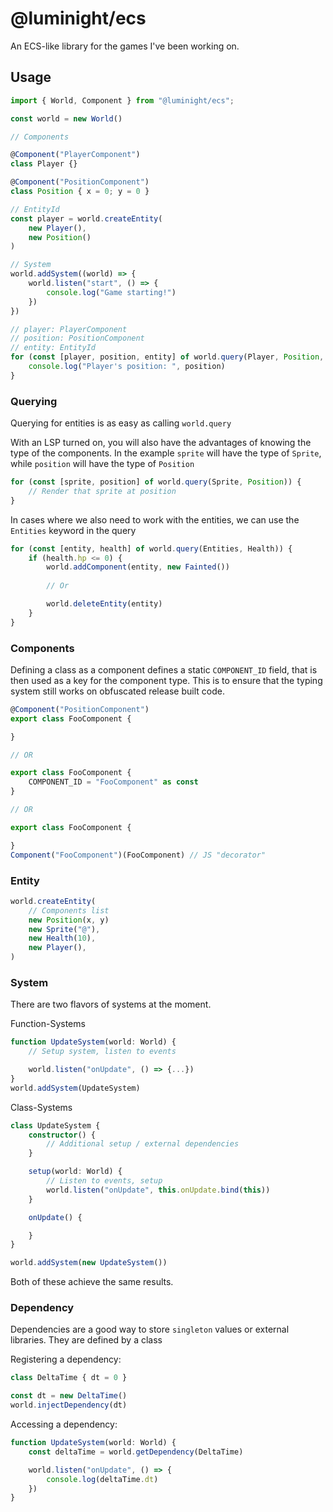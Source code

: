 # @luminight/ecs

An ECS-like library for the games I've been working on.

## Usage

```ts
import { World, Component } from "@luminight/ecs";

const world = new World()

// Components

@Component("PlayerComponent")
class Player {}

@Component("PositionComponent")
class Position { x = 0; y = 0 }

// EntityId
const player = world.createEntity(
	new Player(),
	new Position()
)

// System
world.addSystem((world) => {
	world.listen("start", () => {
		console.log("Game starting!")	
	})
})

// player: PlayerComponent
// position: PositionComponent
// entity: EntityId
for (const [player, position, entity] of world.query(Player, Position, Entities)) {
	console.log("Player's position: ", position)
}
```

### Querying

Querying for entities is as easy as calling `world.query`

With an LSP turned on, you will also have the advantages of knowing the type of the components. In the example `sprite` will have the type of `Sprite`, while `position` will have the type of `Position`

```js
for (const [sprite, position] of world.query(Sprite, Position)) {
	// Render that sprite at position
}
```

In cases where we also need to work with the entities, we can use the `Entities` keyword in the query
```js
for (const [entity, health] of world.query(Entities, Health)) {
	if (health.hp <= 0) {
		world.addComponent(entity, new Fainted())
		
		// Or

		world.deleteEntity(entity)
	}
}
```

### Components

Defining a class as a component defines a static `COMPONENT_ID` field, that is then used as a key for the component type. This is to ensure that the typing system still works on obfuscated release built code.

```ts
@Component("PositionComponent")
export class FooComponent {

}

// OR

export class FooComponent {
	COMPONENT_ID = "FooComponent" as const
}

// OR

export class FooComponent {

}
Component("FooComponent")(FooComponent) // JS "decorator"
```


### Entity

```ts
world.createEntity(
	// Components list
	new Position(x, y)
	new Sprite("@"),
	new Health(10),
	new Player(),
)
```

### System

There are two flavors of systems at the moment.

Function-Systems
```ts
function UpdateSystem(world: World) {
	// Setup system, listen to events

	world.listen("onUpdate", () => {...})
}
world.addSystem(UpdateSystem)
```


Class-Systems
```ts
class UpdateSystem {
	constructor() {
		// Additional setup / external dependencies
	}

	setup(world: World) {
		// Listen to events, setup
		world.listen("onUpdate", this.onUpdate.bind(this))
	}

	onUpdate() {

	}
}

world.addSystem(new UpdateSystem())
```

Both of these achieve the same results.


### Dependency

Dependencies are a good way to store `singleton` values or external libraries. They are defined by a class

Registering a dependency:
```ts
class DeltaTime { dt = 0 }

const dt = new DeltaTime()
world.injectDependency(dt)
```

Accessing a dependency:
```ts
function UpdateSystem(world: World) {
	const deltaTime = world.getDependency(DeltaTime)

	world.listen("onUpdate", () => {
		console.log(deltaTime.dt)
	})
}
```
